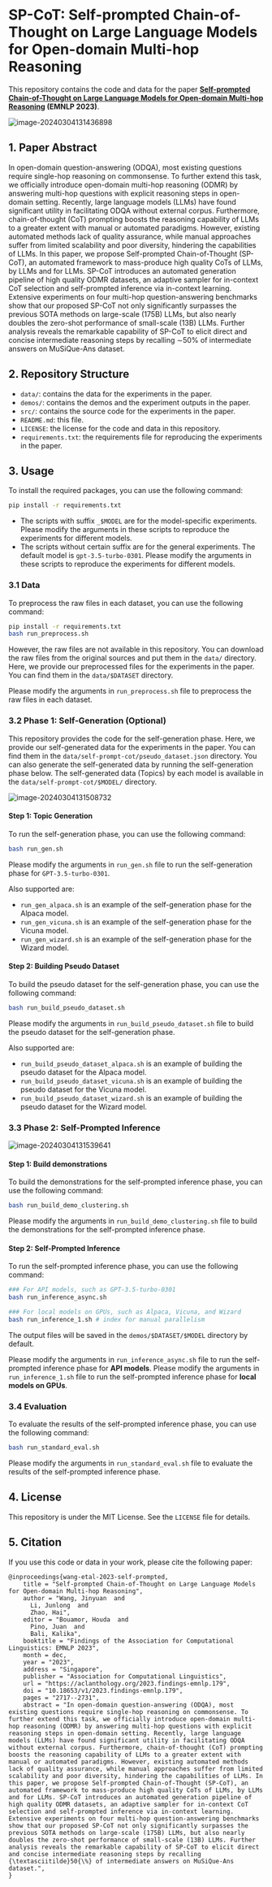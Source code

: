 # SP-CoT: Self-prompted Chain-of-Thought on Large Language Models for Open-domain Multi-hop Reasoning

This repository contains the code and data for the paper **[Self-prompted Chain-of-Thought on Large Language Models for Open-domain Multi-hop Reasoning](https://aclanthology.org/2023.findings-emnlp.179/) (EMNLP 2023)**.

![image-20240304131436898](img/overview.png)

## 1. Paper Abstract

In open-domain question-answering (ODQA), most existing questions require single-hop reasoning  on commonsense. To further extend this task, we officially introduce open-domain multi-hop reasoning (ODMR) by answering multi-hop questions with explicit reasoning steps in open-domain setting. Recently, large language models (LLMs) have found significant utility in facilitating ODQA without external corpus. Furthermore, chain-of-thought (CoT) prompting boosts the reasoning capability of LLMs to a greater extent with manual or automated paradigms. However, existing automated methods lack of quality assurance, while manual approaches suffer from limited scalability and poor diversity, hindering the capabilities of LLMs. In this paper, we propose Self-prompted Chain-of-Thought (SP-CoT), an automated framework to mass-produce high quality CoTs of LLMs, by LLMs and for LLMs. SP-CoT introduces an automated generation pipeline of high quality ODMR datasets, an adaptive sampler for in-context CoT selection and self-prompted inference via in-context learning. Extensive experiments on four multi-hop question-answering benchmarks show that our proposed SP-CoT not only significantly surpasses the previous SOTA methods on large-scale (175B) LLMs, but also nearly doubles the zero-shot performance of small-scale (13B) LLMs. Further analysis reveals the remarkable capability of SP-CoT to elicit direct and concise intermediate reasoning steps by recalling $\sim$50\% of intermediate answers on MuSiQue-Ans dataset.

## 2. Repository Structure

- `data/`: contains the data for the experiments in the paper.
- `demos/`: contains the demos and the experiment outputs in the paper.
- `src/`: contains the source code for the experiments in the paper.
- `README.md`: this file.
- `LICENSE`: the license for the code and data in this repository.
- `requirements.txt`: the requirements file for reproducing the experiments in the paper.

## 3. Usage

To install the required packages, you can use the following command:

```bash
pip install -r requirements.txt
```

- The scripts with suffix `_$MODEL` are for the model-specific experiments. Please modify the arguments in these scripts to reproduce the experiments for different models.
- The scripts without certain suffix are for the general experiments. The default model is `gpt-3.5-turbo-0301`. Please modify the arguments in these scripts to reproduce the experiments for different models.

### 3.1 Data

To preprocess the raw files in each dataset, you can use the following command:

```bash
pip install -r requirements.txt
bash run_preprocess.sh
```

However, the raw files are not available in this repository. You can download the raw files from the original sources and put them in the `data/` directory. Here, we provide our preprocessed files for the experiments in the paper. You can find them in the `data/$DATASET` directory.

Please modify the arguments in `run_preprocess.sh` file to preprocess the raw files in each dataset.

### 3.2 Phase 1: Self-Generation (Optional)

This repository provides the code for the self-generation phase. Here, we provide our self-generated data for the experiments in the paper. You can find them in the `data/self-prompt-cot/pseudo_dataset.json` directory. You can also generate the self-generated data by running the self-generation phase below. The self-generated data (Topics) by each model is available in the `data/self-prompt-cot/$MODEL/` directory.

![image-20240304131508732](img/self-generation.png)

#### Step 1: Topic Generation

To run the self-generation phase, you can use the following command:

```bash
bash run_gen.sh
```

Please modify the arguments in `run_gen.sh` file to run the self-generation phase for `GPT-3.5-turbo-0301`. 

Also supported are:
- `run_gen_alpaca.sh` is an example of the self-generation phase for the Alpaca model. 
- `run_gen_vicuna.sh` is an example of the self-generation phase for the Vicuna model. 
- `run_gen_wizard.sh` is an example of the self-generation phase for the Wizard model.

#### Step 2: Building Pseudo Dataset

To build the pseudo dataset for the self-generation phase, you can use the following command:

```bash
bash run_build_pseudo_dataset.sh
```

Please modify the arguments in `run_build_pseudo_dataset.sh` file to build the pseudo dataset for the self-generation phase.

Also supported are:
- `run_build_pseudo_dataset_alpaca.sh` is an example of building the pseudo dataset for the Alpaca model.
- `run_build_pseudo_dataset_vicuna.sh` is an example of building the pseudo dataset for the Vicuna model.
- `run_build_pseudo_dataset_wizard.sh` is an example of building the pseudo dataset for the Wizard model.

### 3.3 Phase 2: Self-Prompted Inference

![image-20240304131539641](img/inference.png)

#### Step 1: Build demonstrations

To build the demonstrations for the self-prompted inference phase, you can use the following command:

```bash
bash run_build_demo_clustering.sh
```

Please modify the arguments in `run_build_demo_clustering.sh` file to build the demonstrations for the self-prompted inference phase.

#### Step 2: Self-Prompted Inference

To run the self-prompted inference phase, you can use the following command:

```bash
### For API models, such as GPT-3.5-turbo-0301
bash run_inference_async.sh

### For local models on GPUs, such as Alpaca, Vicuna, and Wizard
bash run_inference_1.sh # index for manual parallelism
```

The output files will be saved in the `demos/$DATASET/$MODEL` directory by default.

Please modify the arguments in `run_inference_async.sh` file to run the self-prompted inference phase for **API models**.
Please modify the arguments in `run_inference_1.sh` file to run the self-prompted inference phase for **local models on GPUs**.

### 3.4 Evaluation

To evaluate the results of the self-prompted inference phase, you can use the following command:

```bash
bash run_standard_eval.sh
```

Please modify the arguments in `run_standard_eval.sh` file to evaluate the results of the self-prompted inference phase.

## 4. License

This repository is under the MIT License. See the `LICENSE` file for details.

## 5. Citation

If you use this code or data in your work, please cite the following paper:

```
@inproceedings{wang-etal-2023-self-prompted,
    title = "Self-prompted Chain-of-Thought on Large Language Models for Open-domain Multi-hop Reasoning",
    author = "Wang, Jinyuan  and
      Li, Junlong  and
      Zhao, Hai",
    editor = "Bouamor, Houda  and
      Pino, Juan  and
      Bali, Kalika",
    booktitle = "Findings of the Association for Computational Linguistics: EMNLP 2023",
    month = dec,
    year = "2023",
    address = "Singapore",
    publisher = "Association for Computational Linguistics",
    url = "https://aclanthology.org/2023.findings-emnlp.179",
    doi = "10.18653/v1/2023.findings-emnlp.179",
    pages = "2717--2731",
    abstract = "In open-domain question-answering (ODQA), most existing questions require single-hop reasoning on commonsense. To further extend this task, we officially introduce open-domain multi-hop reasoning (ODMR) by answering multi-hop questions with explicit reasoning steps in open-domain setting. Recently, large language models (LLMs) have found significant utility in facilitating ODQA without external corpus. Furthermore, chain-of-thought (CoT) prompting boosts the reasoning capability of LLMs to a greater extent with manual or automated paradigms. However, existing automated methods lack of quality assurance, while manual approaches suffer from limited scalability and poor diversity, hindering the capabilities of LLMs. In this paper, we propose Self-prompted Chain-of-Thought (SP-CoT), an automated framework to mass-produce high quality CoTs of LLMs, by LLMs and for LLMs. SP-CoT introduces an automated generation pipeline of high quality ODMR datasets, an adaptive sampler for in-context CoT selection and self-prompted inference via in-context learning. Extensive experiments on four multi-hop question-answering benchmarks show that our proposed SP-CoT not only significantly surpasses the previous SOTA methods on large-scale (175B) LLMs, but also nearly doubles the zero-shot performance of small-scale (13B) LLMs. Further analysis reveals the remarkable capability of SP-CoT to elicit direct and concise intermediate reasoning steps by recalling {\textasciitilde}50{\%} of intermediate answers on MuSiQue-Ans dataset.",
}

```
